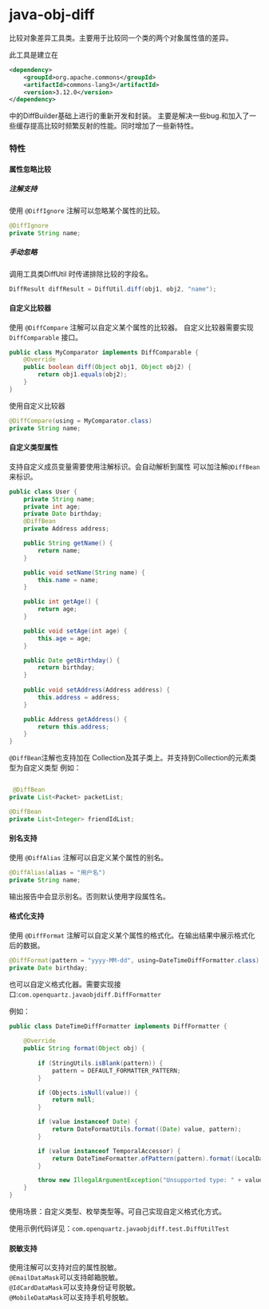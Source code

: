# java-obj-diff
比较对象差异工具类。主要用于比较同一个类的两个对象属性值的差异。

此工具是建立在
```xml
<dependency>
    <groupId>org.apache.commons</groupId>
    <artifactId>commons-lang3</artifactId>
    <version>3.12.0</version>
</dependency>
```
中的DiffBuilder基础上进行的重新开发和封装。
主要是解决一些bug.和加入了一些缓存提高比较时频繁反射的性能。同时增加了一些新特性。

### 特性
#### 属性忽略比较
##### 注解支持
使用 `@DiffIgnore` 注解可以忽略某个属性的比较。

```java
@DiffIgnore
private String name;
```

##### 手动忽略
调用工具类DiffUtil 时传递排除比较的字段名。

```java
DiffResult diffResult = DiffUtil.diff(obj1, obj2, "name");
```

#### 自定义比较器
使用 `@DiffCompare` 注解可以自定义某个属性的比较器。
自定义比较器需要实现 `DiffComparable` 接口。

```java
public class MyComparator implements DiffComparable {
    @Override
    public boolean diff(Object obj1, Object obj2) {
        return obj1.equals(obj2);
    }
}
```

使用自定义比较器
```java
@DiffCompare(using = MyComparator.class)
private String name;
```

#### 自定义类型属性
支持自定义成员变量需要使用注解标识。会自动解析到属性
可以加注解`@DiffBean`来标识。

```java
public class User {
    private String name;
    private int age;
    private Date birthday;
    @DiffBean
    private Address address;

    public String getName() {
        return name;
    }

    public void setName(String name) {
        this.name = name;
    }

    public int getAge() {
        return age;
    }

    public void setAge(int age) {
        this.age = age;
    }

    public Date getBirthday() {
        return birthday;
    }
    
    public void setAddress(Address address) {
        this.address = address;
    }

    public Address getAddress() {
        return this.address;
    }
}
```

`@DiffBean`注解也支持加在 Collection及其子类上。并支持到Collection的元素类型为自定义类型
例如：
```java

 @DiffBean
private List<Packet> packetList;

@DiffBean
private List<Integer> friendIdList;
```

#### 别名支持
使用 `@DiffAlias` 注解可以自定义某个属性的别名。

```java
@DiffAlias(alias = "用户名")
private String name;
```
输出报告中会显示别名。否则默认使用字段属性名。

#### 格式化支持
使用 `@DiffFormat` 注解可以自定义某个属性的格式化。在输出结果中展示格式化后的数据。

```java
@DiffFormat(pattern = "yyyy-MM-dd", using=DateTimeDiffFormatter.class)
private Date birthday;
```

也可以自定义格式化器。需要实现接口:`com.openquartz.javaobjdiff.DiffFormatter`

例如：
```java
public class DateTimeDiffFormatter implements DiffFormatter {
    
    @Override
    public String format(Object obj) {
        
        if (StringUtils.isBlank(pattern)) {
            pattern = DEFAULT_FORMATTER_PATTERN;
        }

        if (Objects.isNull(value)) {
            return null;
        }

        if (value instanceof Date) {
            return DateFormatUtils.format((Date) value, pattern);
        }

        if (value instanceof TemporalAccessor) {
            return DateTimeFormatter.ofPattern(pattern).format((LocalDateTime) value);
        }

        throw new IllegalArgumentException("Unsupported type: " + value.getClass());
    }
}
```
使用场景：自定义类型、枚举类型等。可自己实现自定义格式化方式。

使用示例代码详见：`com.openquartz.javaobjdiff.test.DiffUtilTest`

#### 脱敏支持
使用注解可以支持对应的属性脱敏。\
`@EmailDataMask`可以支持邮箱脱敏。\
`@IdCardDataMask`可以支持身份证号脱敏。\
`@MobileDataMask`可以支持手机号脱敏。